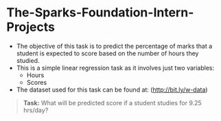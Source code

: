# The-Sparks-Foundation-Intern-Projects
- The objective of this task is to predict the percentage of marks that a student is expected to score based on the number of hours they studied.
- This is a simple linear regression task as it involves just two variables:
  * Hours 
  * Scores 
- The dataset used for this task can be found at: (http://bit.ly/w-data)

 > **Task:** What will be predicted score if a student studies for 9.25 hrs/day?
